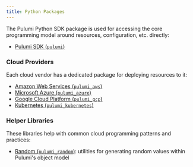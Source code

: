 ```yaml
---
title: Python Packages
---
```


The Pulumi Python SDK package is used for accessing the core programming model around resources, configuration, etc.
directly:

* [Pulumi SDK (`pulumi`)](pulumi)

### Cloud Providers

Each cloud vendor has a dedicated package for deploying resources to it:

* [Amazon Web Services (`pulumi_aws`)](pulumi_aws)
* [Microsoft Azure (`pulumi_azure`)](pulumi_azure)
* [Google Cloud Platform (`pulumi_gcp`)](pulumi_gcp)
* [Kubernetes (`pulumi_kubernetes`)](pulumi_kubernetes)

### Helper Libraries

These libraries help with common cloud programming patterns and practices:

* [Random (`pulumi_random`)](pulumi_random): utilities for generating random values within Pulumi's object model
